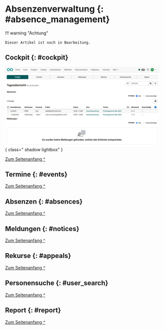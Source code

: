 # Absenzenverwaltung {: #absence_management}

!!! warning "Achtung"

    Dieser Artikel ist noch in Bearbeitung.



## Cockpit {: #cockpit}

![absence_mgmt_cockpit1_v1_de.png](assets/absence_mgmt_cockpit1_v1_de.png){ class=" shadow lightbox" }

[Zum Seitenanfang ^](#absence_management)


## Termine {: #events}

[Zum Seitenanfang ^](#absence_management)



## Absenzen {: #absences}

[Zum Seitenanfang ^](#absence_management)




## Meldungen {: #notices}

[Zum Seitenanfang ^](#absence_management)




## Rekurse {: #appeals}

[Zum Seitenanfang ^](#absence_management)




## Personensuche {: #user_search}

[Zum Seitenanfang ^](#absence_management)




## Report {: #report}


[Zum Seitenanfang ^](#absence_management)

